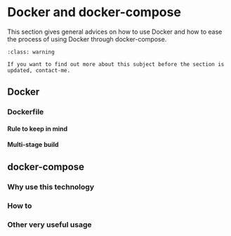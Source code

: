 # Docker and docker-compose

This section gives general advices on how to use Docker and how to ease the process of using Docker through docker-compose.

```{admonition} Work in progress !
:class: warning

If you want to find out more about this subject before the section is updated, contact-me.
```

## Docker

### Dockerfile

#### Rule to keep in mind

#### Multi-stage build

## docker-compose

### Why use this technology

### How to

### Other **very useful** usage
